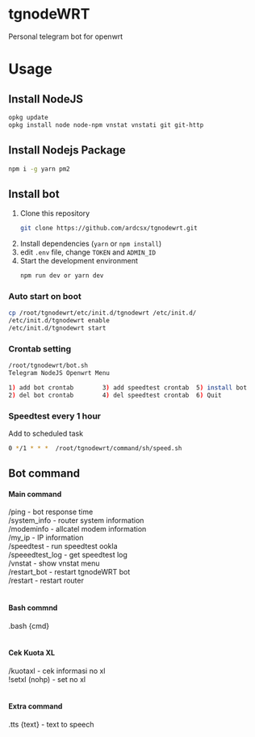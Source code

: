 # tgnodeWRT

Personal telegram bot for openwrt

# Usage

## Install NodeJS

```bash
opkg update
opkg install node node-npm vnstat vnstati git git-http
```

## Install Nodejs Package

```bash
npm i -g yarn pm2
```

## Install bot

1. Clone this repository
   ```bash
   git clone https://github.com/ardcsx/tgnodewrt.git
   ```
2. Install dependencies (`yarn` or `npm install`)
3. edit `.env` file, change `TOKEN` and `ADMIN_ID`
4. Start the development environment
   ```bash
   npm run dev or yarn dev
   ```

### Auto start on boot

```bash
cp /root/tgnodewrt/etc/init.d/tgnodewrt /etc/init.d/
/etc/init.d/tgnodewrt enable
/etc/init.d/tgnodewrt start
```

### Crontab setting

```bash
/root/tgnodewrt/bot.sh
Telegram NodeJS Openwrt Menu

1) add bot crontab        3) add speedtest crontab  5) install bot
2) del bot crontab        4) del speedtest crontab  6) Quit
```

### Speedtest every 1 hour

Add to scheduled task

```bash
0 */1 * * *  /root/tgnodewrt/command/sh/speed.sh
```

## Bot command

#### Main command<br/>
/ping - bot response time<br/>
/system_info - router system information<br/>
/modeminfo - allcatel modem information<br/>
/my_ip - IP information<br/>
/speedtest - run speedtest ookla<br/>
/speeedtest_log - get speedtest log<br/>
/vnstat - show vnstat menu<br/>
/restart_bot - restart tgnodeWRT bot<br/>
/restart - restart router<br/>
<br/>

#### Bash commnd<br/>
.bash {cmd}<br/>
<br/>

#### Cek Kuota XL<br/>
/kuotaxl - cek informasi no xl<br/>
!setxl (nohp) - set no xl<br/>
<br/>

#### Extra command<br/>
.tts {text} - text to speech<br/>
